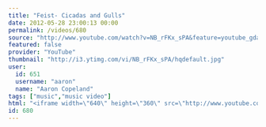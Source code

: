 ```yaml
---
title: "Feist- Cicadas and Gulls"
date: 2012-05-28 23:00:13 00:00
permalink: /videos/680
source: "http://www.youtube.com/watch?v=NB_rFKx_sPA&feature=youtube_gdata_player"
featured: false
provider: "YouTube"
thumbnail: "http://i3.ytimg.com/vi/NB_rFKx_sPA/hqdefault.jpg"
user:
  id: 651
  username: "aaron"
  name: "Aaron Copeland"
tags: ["music","music video"]
html: "<iframe width=\"640\" height=\"360\" src=\"http://www.youtube.com/embed/NB_rFKx_sPA?wmode=transparent&fs=1&feature=oembed\" frameborder=\"0\" allowfullscreen></iframe>"
id: 680
---
```


